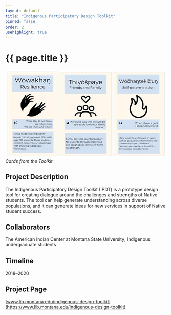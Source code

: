 ```yaml
---
layout: default
title: "Indigenous Participatory Design Toolkit"
pinned: false
order: 2
usehighlight: true
---
```



# {{ page.title }}


<img style="display: block;" class="img-fluid" src="/assets/img/ipdt.jpg" alt="screenshot showing toolkit cards">
<em>Cards from the Toolkit</em>

## Project Description
The Indigenous Participatory Design Toolkit (IPDT) is a prototype design tool for creating dialogue around the challenges and strengths of Native students. The tool can help generate understanding across diverse populations, and it can generate ideas for new services in support of Native student success.

## Collaborators
The American Indian Center at Montana State University; Indigenous undergraduate students

## Timeline
2018–2020

## Project Page
[www.lib.montana.edu/indigenous-design-toolkit](https://www.lib.montana.edu/indigenous-design-toolkit)
